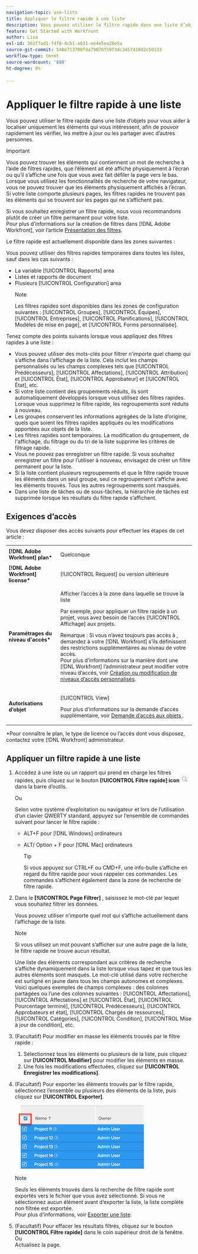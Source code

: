 ```yaml
---
navigation-topic: use-lists
title: Appliquer le filtre rapide à une liste
description: Vous pouvez utiliser le filtre rapide dans une liste d’objets pour vous aider à localiser uniquement les éléments qui vous intéressent, afin de pouvoir rapidement les vérifier, les mettre à jour ou les partager avec d’autres personnes.
feature: Get Started with Workfront
author: Lisa
exl-id: 363f7ad1-f4f8-4cb1-a631-ee4e5ea28e5a
source-git-commit: 548e713700fda79070f59f3dc3457410d2c50133
workflow-type: tm+mt
source-wordcount: '880'
ht-degree: 0%

---
```


# Appliquer le filtre rapide à une liste

<!--
{{highlighted-preview}}
-->

Vous pouvez utiliser le filtre rapide dans une liste d’objets pour vous aider à localiser uniquement les éléments qui vous intéressent, afin de pouvoir rapidement les vérifier, les mettre à jour ou les partager avec d’autres personnes.

>[!IMPORTANT]
>
>Vous pouvez trouver les éléments qui contiennent un mot de recherche à l’aide de filtres rapides, que l’élément ait été affiché physiquement à l’écran ou qu’il s’affiche une fois que vous avez fait défiler la page vers le bas. Lorsque vous utilisez les fonctionnalités de recherche de votre navigateur, vous ne pouvez trouver que les éléments physiquement affichés à l’écran. Si votre liste comporte plusieurs pages, les filtres rapides ne trouvent pas les éléments qui se trouvent sur les pages qui ne s’affichent pas.

Si vous souhaitez enregistrer un filtre rapide, nous vous recommandons plutôt de créer un filtre permanent pour votre liste.\
Pour plus d’informations sur la création de filtres dans [!DNL Adobe Workfront], voir l’article [Présentation des filtres](../../../reports-and-dashboards/reports/reporting-elements/filters-overview.md).

Le filtre rapide est actuellement disponible dans les zones suivantes :


Vous pouvez utiliser des filtres rapides temporaires dans toutes les listes, sauf dans les cas suivants :

* La variable [!UICONTROL Rapports] area
* Listes et rapports de document
* Plusieurs [!UICONTROL Configuration] area
  >[!NOTE]
  >
  >Les filtres rapides sont disponibles dans les zones de configuration suivantes : [!UICONTROL Groupes], [!UICONTROL Équipes], [!UICONTROL Entreprises], [!UICONTROL Planifications], [!UICONTROL Modèles de mise en page], et [!UICONTROL Forms personnalisée].


Tenez compte des points suivants lorsque vous appliquez des filtres rapides à une liste :

* Vous pouvez utiliser des mots-clés pour filtrer n’importe quel champ qui s’affiche dans l’affichage de la liste. Cela inclut les champs personnalisés ou les champs complexes tels que [!UICONTROL Prédécesseurs], [!UICONTROL Affectations], [!UICONTROL Attribution] et [!UICONTROL État], [!UICONTROL Approbateur] et [!UICONTROL État], etc.
* Si votre liste contient des groupements réduits, ils sont automatiquement développés lorsque vous utilisez des filtres rapides. Lorsque vous supprimez le filtre rapide, les regroupements sont réduits à nouveau.
* Les groupes conservent les informations agrégées de la liste d’origine, quels que soient les filtres rapides appliqués ou les modifications apportées aux objets de la liste.
* Les filtres rapides sont temporaires. La modification du groupement, de l&#39;affichage, du filtrage ou du tri de la liste supprime les critères de filtrage rapide.
* Vous ne pouvez pas enregistrer un filtre rapide. Si vous souhaitez enregistrer un filtre pour l’utiliser à nouveau, envisagez de créer un filtre permanent pour la liste.
* Si la liste contient plusieurs regroupements et que le filtre rapide trouve les éléments dans un seul groupe, seul ce regroupement s’affiche avec les éléments trouvés. Tous les autres regroupements sont masqués.
* Dans une liste de tâches ou de sous-tâches, la hiérarchie de tâches est supprimée lorsque les résultats du filtre rapide s’affichent.

## Exigences d’accès

Vous devez disposer des accès suivants pour effectuer les étapes de cet article :

<table style="table-layout:auto"> 
 <col> 
 <col> 
 <tbody> 
  <tr> 
   <td role="rowheader"><b>[!DNL Adobe Workfront] plan*</b></td> 
   <td> <p>Quelconque</p> </td> 
  </tr> 
  <tr> 
   <td role="rowheader"><b>[!DNL Adobe Workfront] license*</b></td> 
   <td> <p>[!UICONTROL Request] ou version ultérieure</p> </td> 
  </tr> 
  <tr> 
   <td role="rowheader"><b>Paramétrages du niveau d'accès*</b></td> 
   <td> <p>Afficher l’accès à la zone dans laquelle se trouve la liste</p> <p>Par exemple, pour appliquer un filtre rapide à un projet, vous avez besoin de l’accès [!UICONTROL Affichage] aux projets.</p> <p>Remarque : Si vous n’avez toujours pas accès à , demandez à votre [!DNL Workfront] s’ils définissent des restrictions supplémentaires au niveau de votre accès.<br>Pour plus d’informations sur la manière dont une [!DNL Workfront] l’administrateur peut modifier votre niveau d’accès, voir <a href="../../../administration-and-setup/add-users/configure-and-grant-access/create-modify-access-levels.md" class="MCXref xref">Création ou modification de niveaux d’accès personnalisés</a>.</p> </td> 
  </tr> 
  <tr> 
   <td role="rowheader"><b>Autorisations d’objet</b></td> 
   <td> <p>[!UICONTROL View]</p> <p>Pour plus d’informations sur la demande d’accès supplémentaire, voir <a href="../../../workfront-basics/grant-and-request-access-to-objects/request-access.md" class="MCXref xref">Demande d’accès aux objets </a>.</p> </td> 
  </tr> 
 </tbody> 
</table>

&#42;Pour connaître le plan, le type de licence ou l’accès dont vous disposez, contactez votre [!DNL Workfront] administrateur.

## Appliquer un filtre rapide à une liste

1. Accédez à une liste ou un rapport qui prend en charge les filtres rapides, puis cliquez sur le bouton **[!UICONTROL Filtre rapide] icon** ![](assets/qs-quick-filter-icon.png) dans la barre d’outils.

   Ou

   Selon votre système d’exploitation ou navigateur et lors de l’utilisation d’un clavier QWERTY standard, appuyez sur l’ensemble de commandes suivant pour lancer le filtre rapide :

   * ALT+F pour [!DNL Windows] ordinateurs
   * ALT/ Option + F pour [!DNL Mac] ordinateurs

     >[!TIP]
     >
     >Si vous appuyez sur CTRL+F ou CMD+F, une info-bulle s’affiche en regard du filtre rapide pour vous rappeler ces commandes. Les commandes s’affichent également dans la zone de recherche de filtre rapide.

1. Dans le **[!UICONTROL Page Filtrer]** , saisissez le mot-clé par lequel vous souhaitez filtrer les données.

   Vous pouvez utiliser n’importe quel mot qui s’affiche actuellement dans l’affichage de la liste.

   >[!NOTE]
   >
   >Si vous utilisez un mot pouvant s’afficher sur une autre page de la liste, le filtre rapide ne trouve aucun résultat.

   Une liste des éléments correspondant aux critères de recherche s’affiche dynamiquement dans la liste lorsque vous tapez et que tous les autres éléments sont masqués. Le mot-clé utilisé dans votre recherche est surligné en jaune dans tous les champs autonomes et complexes. Voici quelques exemples de champs complexes : des colonnes partagées ou l’une des colonnes suivantes : [!UICONTROL Affectations], [!UICONTROL Affectations] et [!UICONTROL État], [!UICONTROL Pourcentage terminé], [!UICONTROL Prédécesseurs], [!UICONTROL Approbateurs et état], [!UICONTROL Chargés de ressources], [!UICONTROL Catégories], [!UICONTROL Condition], [!UICONTROL Mise à jour de condition], etc.

1. (Facultatif) Pour modifier en masse les éléments trouvés par le filtre rapide :

   1. Sélectionnez tous les éléments ou plusieurs de la liste, puis cliquez sur **[!UICONTROL Modifier]** pour modifier les éléments en masse.
   1. Une fois les modifications effectuées, cliquez sur **[!UICONTROL Enregistrer les modifications]**.

1. (Facultatif) Pour exporter les éléments trouvés par le filtre rapide, sélectionnez l’ensemble ou plusieurs des éléments de la liste, puis cliquez sur **[!UICONTROL Exporter]**.

   ![select_all_projects_with_highlight__1_.png](assets/select-all-projects-with-highlight--1--350x173.png)

   >[!NOTE]
   >
   >Seuls les éléments trouvés dans la recherche de filtre rapide sont exportés vers le fichier que vous avez sélectionné. Si vous ne sélectionnez aucun élément avant d’exporter la liste, la liste complète non filtrée est exportée.\
   >Pour plus d’informations, voir [Exporter une liste](../../../workfront-basics/navigate-workfront/use-lists/export-lists.md).

1. (Facultatif) Pour effacer les résultats filtrés, cliquez sur le bouton **[!UICONTROL Filtre rapide]** dans le coin supérieur droit de la fenêtre.\
   Ou\
   Actualisez la page.
